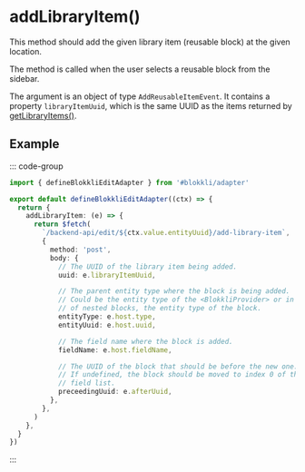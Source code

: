 # addLibraryItem()

This method should add the given library item (reusable block) at the given
location.

The method is called when the user selects a reusable block from the sidebar.

The argument is an object of type `AddReusableItemEvent`. It contains a property
`libraryItemUuid`, which is the same UUID as the items returned by
[getLibraryItems()](/adapter/getLibraryItems).

## Example

::: code-group

```typescript [~/app/blokkli.editAdapter.ts]
import { defineBlokkliEditAdapter } from '#blokkli/adapter'

export default defineBlokkliEditAdapter((ctx) => {
  return {
    addLibraryItem: (e) => {
      return $fetch(
        `/backend-api/edit/${ctx.value.entityUuid}/add-library-item`,
        {
          method: 'post',
          body: {
            // The UUID of the library item being added.
            uuid: e.libraryItemUuid,

            // The parent entity type where the block is being added.
            // Could be the entity type of the <BlokkliProvider> or in case
            // of nested blocks, the entity type of the block.
            entityType: e.host.type,
            entityUuid: e.host.uuid,

            // The field name where the block is added.
            fieldName: e.host.fieldName,

            // The UUID of the block that should be before the new one.
            // If undefined, the block should be moved to index 0 of the
            // field list.
            preceedingUuid: e.afterUuid,
          },
        },
      )
    },
  }
})
```

:::
